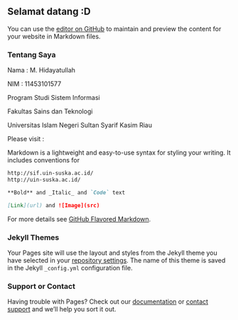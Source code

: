 ## Selamat datang :D

You can use the [editor on GitHub](https://github.com/dayatpasla/ocu/edit/master/README.md) to maintain and preview the content for your website in Markdown files.

### Tentang Saya

Nama  : M. Hidayatullah

NIM   : 11453101577

Program Studi Sistem Informasi

Fakultas Sains dan Teknologi

Universitas Islam Negeri Sultan Syarif Kasim Riau

Please visit :


Markdown is a lightweight and easy-to-use syntax for styling your writing. It includes conventions for

```markdown
http://sif.uin-suska.ac.id/
http://uin-suska.ac.id/

**Bold** and _Italic_ and `Code` text

[Link](url) and ![Image](src)
```

For more details see [GitHub Flavored Markdown](https://guides.github.com/features/mastering-markdown/).

### Jekyll Themes

Your Pages site will use the layout and styles from the Jekyll theme you have selected in your [repository settings](https://github.com/dayatpasla/ocu/settings). The name of this theme is saved in the Jekyll `_config.yml` configuration file.

### Support or Contact

Having trouble with Pages? Check out our [documentation](https://help.github.com/categories/github-pages-basics/) or [contact support](https://github.com/contact) and we’ll help you sort it out.
